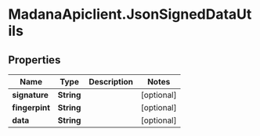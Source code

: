 # MadanaApiclient.JsonSignedDataUtils

## Properties

Name | Type | Description | Notes
------------ | ------------- | ------------- | -------------
**signature** | **String** |  | [optional] 
**fingerpint** | **String** |  | [optional] 
**data** | **String** |  | [optional] 


